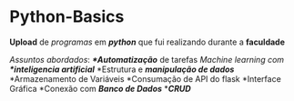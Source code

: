 # Python-Basics
**Upload** de *programas* em __*python*__ que fui realizando durante a **faculdade**

*Assuntos abordados*:
*__*Automatização__* de tarefas
*Machine learning com __*inteligencia artificial__*
*Estrutura e __*manipulação de dados*__
*Armazenamento de Variáveis
*Consumação de API do flask
*Interface Gráfica
 *Conexão com __*Banco de Dados*__
 *__*CRUD*__


